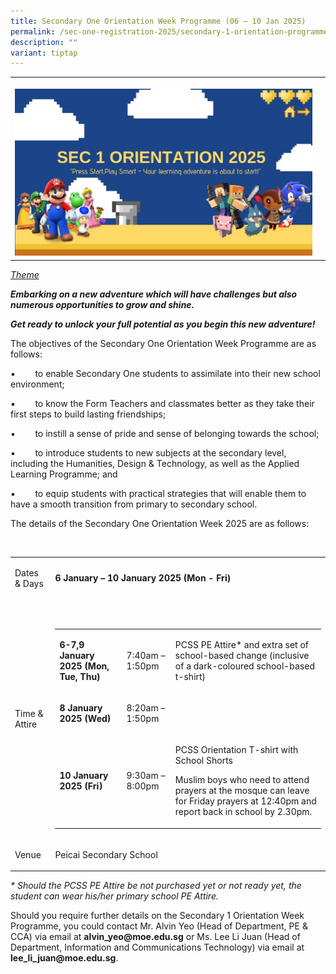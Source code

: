 ```yaml
---
title: Secondary One Orientation Week Programme (06 – 10 Jan 2025)
permalink: /sec-one-registration-2025/secondary-1-orientation-programme-06-10-jan/
description: ""
variant: tiptap
---
```

<table style="minWidth: 50px">
<colgroup>
<col>
<col>
</colgroup>
<tbody>
<tr>
<th rowspan="1" colspan="1">
<p></p>
<div class="isomer-image-wrapper">
<img style="width: 100%" height="auto" width="100%" alt="Orientation week" src="/images/Aboutus/Orientation_week_1.jpg">
</div>
</th>
<th rowspan="1" colspan="1">
<p></p>
</th>
</tr>
</tbody>
</table>
<p><em><u>Theme</u></em>
</p>
<p><strong><em>Embarking on a new adventure which will have challenges but also numerous opportunities to grow and shine.</em></strong>
</p>
<p><strong><em>Get ready to unlock your full potential as you begin this new adventure!</em></strong>
</p>
<p>The objectives of the Secondary One Orientation Week Programme are as
follows:</p>
<p>▪&nbsp;&nbsp;&nbsp;&nbsp;&nbsp;&nbsp;&nbsp; to enable Secondary One students
to assimilate into their new school environment;</p>
<p>▪&nbsp;&nbsp;&nbsp;&nbsp;&nbsp;&nbsp;&nbsp; to know the Form Teachers
and classmates better as they take their first steps to build lasting friendships;</p>
<p>▪&nbsp;&nbsp;&nbsp;&nbsp;&nbsp;&nbsp;&nbsp; to instill a sense of pride
and sense of belonging towards the school;</p>
<p>▪&nbsp;&nbsp;&nbsp;&nbsp;&nbsp;&nbsp;&nbsp; to introduce students to new
subjects at the secondary level, including the Humanities, Design &amp;
Technology, as well as the Applied Learning Programme; and</p>
<p>▪&nbsp;&nbsp;&nbsp;&nbsp;&nbsp;&nbsp;&nbsp; to equip students with practical
strategies that will enable them to have a smooth transition from primary
to secondary school.</p>
<p>The details of the Secondary One Orientation Week 2025 are as follows:</p>
<p>&nbsp;</p>
<table style="minWidth: 50px">
<colgroup>
<col>
<col>
</colgroup>
<tbody>
<tr>
<td rowspan="1" colspan="1">
<p>Dates &amp; Days</p>
</td>
<td rowspan="1" colspan="1">
<p><strong>6 January – 10 January 2025 (Mon - Fri)</strong>
</p>
</td>
</tr>
<tr>
<td rowspan="1" colspan="1">
<p>Time &amp; Attire</p>
</td>
<td rowspan="1" colspan="1">
<p>&nbsp;</p>
<table style="minWidth: 75px">
<colgroup>
<col>
<col>
<col>
</colgroup>
<tbody>
<tr>
<td rowspan="1" colspan="1">
<p><strong>6-7,9 January 2025 (Mon, Tue, Thu)</strong>
</p>
</td>
<td rowspan="1" colspan="1">
<p>7:40am – 1:50pm</p>
</td>
<td rowspan="1" colspan="1">
<p>PCSS PE Attire* and extra set of school-based change (inclusive of a dark-coloured
school-based t-shirt)</p>
</td>
</tr>
<tr>
<td rowspan="1" colspan="1">
<p><strong>8 January 2025 (Wed)</strong>
</p>
</td>
<td rowspan="1" colspan="1">
<p>8:20am – 1:50pm</p>
</td>
<td rowspan="1" colspan="1">
<p></p>
</td>
</tr>
<tr>
<td rowspan="1" colspan="1">
<p><strong>10 January 2025 (Fri)</strong>
</p>
</td>
<td rowspan="1" colspan="1">
<p>9:30am – 8:00pm</p>
</td>
<td rowspan="1" colspan="1">
<p>PCSS Orientation T-shirt with School Shorts</p>
<p>Muslim boys who need to attend prayers at the mosque can leave for Friday
prayers at 12:40pm and report back in school by 2.30pm.</p>
</td>
</tr>
</tbody>
</table>
<p></p>
</td>
</tr>
<tr>
<td rowspan="1" colspan="1">
<p>Venue</p>
</td>
<td rowspan="1" colspan="1">
<p>Peicai Secondary School</p>
</td>
</tr>
</tbody>
</table>
<p><em>* Should the PCSS PE Attire be not purchased yet or not ready yet, the student can wear his/her primary school PE Attire.</em>
</p>
<p>Should you require further details on the Secondary 1 Orientation Week
Programme, you could contact Mr. Alvin Yeo (Head of Department, PE &amp;
CCA) via email at <strong>alvin_yeo@moe.edu.sg</strong> or Ms. Lee Li Juan
(Head of Department, Information and Communications Technology) via email
at <strong>lee_li_juan@moe.edu.sg</strong>.
<br>
</p>
<p></p>